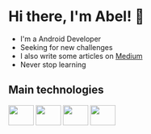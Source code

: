 # Hi there, I'm Abel! 👋

- I'm a Android Developer
- Seeking for new challenges
- I also write some articles on [Medium](https://medium.com/@abelvolpi)
- Never stop learning

## Main technologies
<div style = "display: inline_block">
 <img align="center" height="40" width="50" src="https://cdn.jsdelivr.net/gh/devicons/devicon/icons/android/android-plain.svg" />
 <img align="center" height="40" width="50" src="https://cdn.jsdelivr.net/gh/devicons/devicon/icons/kotlin/kotlin-original.svg" />
 <img align="center" height="40" width="50" src="https://cdn.jsdelivr.net/gh/devicons/devicon/icons/java/java-original.svg" />
 <img align="center" height="40" width="50" src="https://cdn.jsdelivr.net/gh/devicons/devicon@latest/icons/gradle/gradle-original.svg" />
</div>
